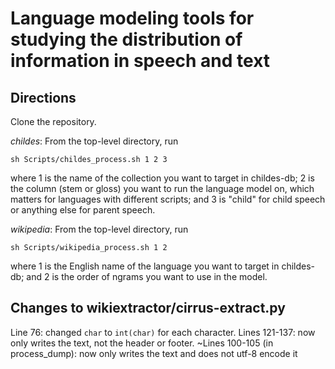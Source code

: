 # Language modeling tools for studying the distribution of information in speech and text

## Directions

Clone the repository. 

*childes*: From the top-level directory, run

`sh Scripts/childes_process.sh 1 2 3`

where 1 is the name of the collection you want to target in childes-db; 2 is the column (stem or gloss) you want to run the language model on, which matters for languages with different scripts; and 3 is "child" for child speech or anything else for parent speech.

*wikipedia*: From the top-level directory, run

`sh Scripts/wikipedia_process.sh 1 2`

where 1 is the English name of the language you want to target in childes-db; and 2 is the order of ngrams you want to use in the model.

## Changes to wikiextractor/cirrus-extract.py

Line 76: changed `char` to `int(char)` for each character.
Lines 121-137: now only writes the text, not the header or footer.
~Lines 100-105 (in process_dump): now only writes the text and does not utf-8 encode it
